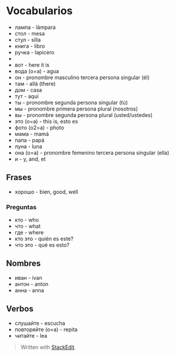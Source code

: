# Vocabularios

- лампа - lámpara
- стол - mesa
- стул - silla
- книга - libro
- ручка - lapicero
- 
- вот - here it is
- вода (o=a) - agua
- он - pronombre masculino tercera persona singular (él)
- там - allá (there)
- дом - casa
- тут - aquí
- ты - pronombre segunda persona singular (tú)
- мы - pronombre primera persona plural (nosotros)
- вы - pronombre segunda persona plural (usted/ustedes)
- это (o=a) - this is, esto es
- фото (o2=a) - photo
- мама - mamá
- папа - papá
- луна - luna
- она (o=a) - pronombre femenino tercera persona singular (ella)
- и - y, and, et

## Frases
- хорошо - bien, good, well

### Preguntas
- кто - who
- что - what
- где - where
- кто это - quién es este?
- что это - qué es esto?



## Nombres
- иван - ivan
- антон - anton
- анна - anna

## Verbos

- слушайте - escucha
- повторяйте (o=a) - repita
- читайте - lea

> Written with [StackEdit](https://stackedit.io/).
<!--stackedit_data:
eyJoaXN0b3J5IjpbLTE4MDQzODA3NDcsLTEwODYyNjQ4ODIsLT
U2ODUyNjQ1NSwtODMwNzkwMzkwXX0=
-->
